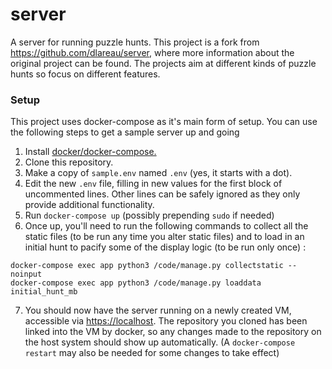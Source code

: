 # server
A server for running puzzle hunts. This project is a fork from https://github.com/dlareau/server, where more information about the original project can be found. The projects aim at different kinds of puzzle hunts so focus on different features.


### Setup
This project uses docker-compose as it's main form of setup. You can use the following steps to get a sample server up and going

1. Install [docker/docker-compose.](https://docs.docker.com/compose/install/)
2. Clone this repository.
3. Make a copy of ```sample.env``` named ```.env``` (yes, it starts with a dot).
4. Edit the new ```.env``` file, filling in new values for the first block of uncommented lines. Other lines can be safely ignored as they only provide additional functionality.
5. Run ```docker-compose up``` (possibly prepending ```sudo``` if needed)
6. Once up, you'll need to run the following commands to collect all the static files (to be run any time you alter static files) and to load in an initial hunt to pacify some of the display logic (to be run only once) :
```
docker-compose exec app python3 /code/manage.py collectstatic --noinput
docker-compose exec app python3 /code/manage.py loaddata initial_hunt_mb
```
7. You should now have the server running on a newly created VM, accessible via [https://localhost](https://localhost). The repository you cloned has been linked into the VM by docker, so any changes made to the repository on the host system should show up automatically. (A ```docker-compose restart``` may also be needed for some changes to take effect)
